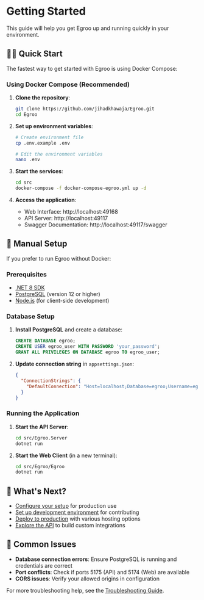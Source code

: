 # Getting Started

This guide will help you get Egroo up and running quickly in your environment.

## 🏃‍♂️ Quick Start

The fastest way to get started with Egroo is using Docker Compose:

### Using Docker Compose (Recommended)

1. **Clone the repository**:
   ```bash
   git clone https://github.com/jihadkhawaja/Egroo.git
   cd Egroo
   ```

2. **Set up environment variables**:
   ```bash
   # Create environment file
   cp .env.example .env
   
   # Edit the environment variables
   nano .env
   ```

3. **Start the services**:
   ```bash
   cd src
   docker-compose -f docker-compose-egroo.yml up -d
   ```

4. **Access the application**:
   - Web Interface: http://localhost:49168
   - API Server: http://localhost:49117
   - Swagger Documentation: http://localhost:49117/swagger

## 🔧 Manual Setup

If you prefer to run Egroo without Docker:

### Prerequisites
- [.NET 8 SDK](https://dotnet.microsoft.com/download/dotnet/8.0)
- [PostgreSQL](https://www.postgresql.org/download/) (version 12 or higher)
- [Node.js](https://nodejs.org/) (for client-side development)

### Database Setup
1. **Install PostgreSQL** and create a database:
   ```sql
   CREATE DATABASE egroo;
   CREATE USER egroo_user WITH PASSWORD 'your_password';
   GRANT ALL PRIVILEGES ON DATABASE egroo TO egroo_user;
   ```

2. **Update connection string** in `appsettings.json`:
   ```json
   {
     "ConnectionStrings": {
       "DefaultConnection": "Host=localhost;Database=egroo;Username=egroo_user;Password=your_password"
     }
   }
   ```

### Running the Application
1. **Start the API Server**:
   ```bash
   cd src/Egroo.Server
   dotnet run
   ```

2. **Start the Web Client** (in a new terminal):
   ```bash
   cd src/Egroo/Egroo
   dotnet run
   ```

## 🎯 What's Next?

- [Configure your setup](Configuration) for production use
- [Set up development environment](Development-Setup) for contributing
- [Deploy to production](Deployment) with various hosting options
- [Explore the API](API-Documentation) to build custom integrations

## 🚨 Common Issues

- **Database connection errors**: Ensure PostgreSQL is running and credentials are correct
- **Port conflicts**: Check if ports 5175 (API) and 5174 (Web) are available
- **CORS issues**: Verify your allowed origins in configuration

For more troubleshooting help, see the [Troubleshooting Guide](Troubleshooting).